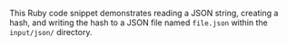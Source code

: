 This Ruby code snippet demonstrates reading a JSON string, creating a hash, and writing the hash to a JSON file named `file.json` within the `input/json/` directory.
